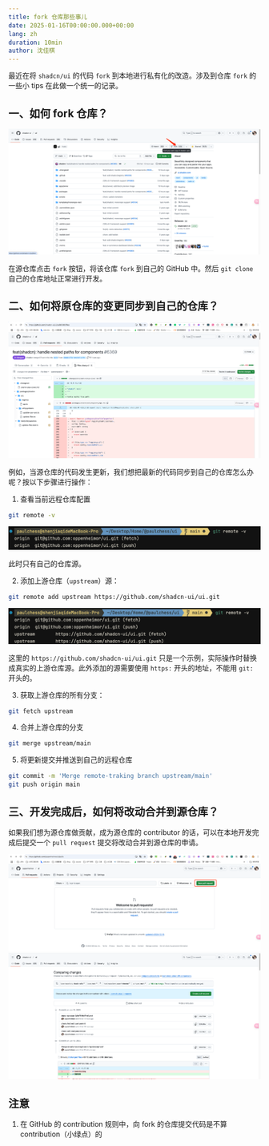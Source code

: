```yaml
---
title: fork 仓库那些事儿
date: 2025-01-16T00:00:00.000+00:00
lang: zh
duration: 10min
author: 沈佳棋
---
```


最近在将 `shadcn/ui` 的代码 `fork` 到本地进行私有化的改造。涉及到仓库 `fork` 的一些小 tips 在此做一个统一的记录。

## 一、如何 fork 仓库？

<img src="/public/how-to-fork/1.jpg" />

在源仓库点击 `fork` 按钮，将该仓库 `fork` 到自己的 GitHub 中。然后 `git clone` 自己的仓库地址正常进行开发。

## 二、如何将原仓库的变更同步到自己的仓库？

<img src="/public/how-to-fork/2.jpg" />

例如，当源仓库的代码发生更新，我们想把最新的代码同步到自己的仓库怎么办呢？按以下步骤进行操作：

1. 查看当前远程仓库配置

```bash
git remote -v
```

<img src="/public/how-to-fork/3.jpg" />

此时只有自己的仓库源。

2. 添加上游仓库（`upstream`）源：

```bash
git remote add upstream https://github.com/shadcn-ui/ui.git
```

<img src="/public/how-to-fork/4.jpg" />

这里的 `https://github.com/shadcn-ui/ui.git` 只是一个示例，实际操作时替换成真实的上游仓库源。此外添加的源需要使用 `https:` 开头的地址，不能用 `git:` 开头的。

3. 获取上游仓库的所有分支：

```bash
git fetch upstream
```

4. 合并上游仓库的分支

```bash
git merge upstream/main
```

5. 将更新提交并推送到自己的远程仓库

```bash
git commit -m 'Merge remote-traking branch upstream/main'
git push origin main
```

## 三、开发完成后，如何将改动合并到源仓库？

如果我们想为源仓库做贡献，成为源仓库的 contributor 的话，可以在本地开发完成后提交一个 `pull request` 提交将改动合并到源仓库的申请。

<img src="/public/how-to-fork/5.jpg" />

<img src="/public/how-to-fork/6.jpg" />

## 注意
1. 在 GitHub 的 contribution 规则中，向 fork 的仓库提交代码是不算 contribution（小绿点）的